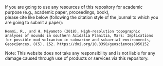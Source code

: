 If you are going to use any resources of this repository for academic purpose (e.g., academic paper, proceedings, book),  
please cite like below (following the citation style of the journal to which you are going to submit a paper):
```
Hemmi, R., and H. Miyamoto (2018), High-resolution topographic analyses of mounds in southern Acidalia Planitia, Mars: Implications for possible mud volcanism in submarine and subaerial environments, Geosciences, 8(5), 152. https://doi.org/10.3390/geosciences8050152
```
Note: This website does not take any responsibility and is not liable for any damage caused through use of products or services via this repository.
